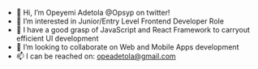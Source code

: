 - 👋 Hi, I’m Opeyemi Adetola @Opsyp on twitter!
- 👀 I’m interested in Junior/Entry Level Frontend Developer Role
- 🌱 I have a good grasp of JavaScript and React Framework to carryout efficient UI development
- 💞️ I’m looking to collaborate on Web and Mobile Apps development
- 📫 I can be reached on: opeadetola@gmail.com

<!---
opsyp/opsyp is a ✨ special ✨ repository because its `README.md` (this file) appears on your GitHub profile.
You can click the Preview link to take a look at your changes.
--->
